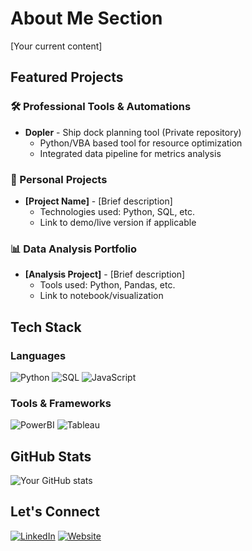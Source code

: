 # About Me Section
[Your current content]

## Featured Projects

### 🛠️ Professional Tools & Automations
- **Dopler** - Ship dock planning tool (Private repository)
  - Python/VBA based tool for resource optimization
  - Integrated data pipeline for metrics analysis
  
### 🔧 Personal Projects
- **[Project Name]** - [Brief description]
  - Technologies used: Python, SQL, etc.
  - Link to demo/live version if applicable

### 📊 Data Analysis Portfolio
- **[Analysis Project]** - [Brief description]
  - Tools used: Python, Pandas, etc.
  - Link to notebook/visualization

## Tech Stack

### Languages
![Python](https://img.shields.io/badge/-Python-3776AB?style=flat&logo=Python&logoColor=white)
![SQL](https://img.shields.io/badge/-SQL-4479A1?style=flat&logo=MySQL&logoColor=white)
![JavaScript](https://img.shields.io/badge/-JavaScript-F7DF1E?style=flat&logo=JavaScript&logoColor=black)

### Tools & Frameworks
![PowerBI](https://img.shields.io/badge/-PowerBI-F2C811?style=flat&logo=Power-BI&logoColor=black)
![Tableau](https://img.shields.io/badge/-Tableau-E97627?style=flat&logo=Tableau&logoColor=white)

## GitHub Stats

![Your GitHub stats](https://github-readme-stats.vercel.app/api?username=yourusername&show_icons=true&theme=radical)

## Let's Connect
[![LinkedIn](https://img.shields.io/badge/-LinkedIn-0077B5?style=flat&logo=LinkedIn&logoColor=white)](https://www.linkedin.com/in/gregoriomorena)
[![Website](https://img.shields.io/badge/-Website-000000?style=flat&logo=About.me&logoColor=white)](https://gmorena.dev)
